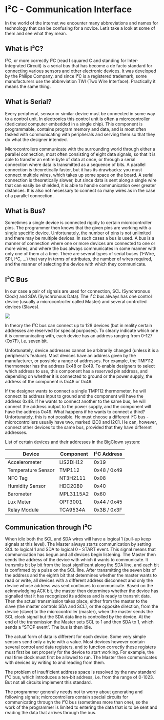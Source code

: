 # I²C - Communication Interface

<!-- toc -->

In the world of the internet we encounter many abbreviations and names for technology that can be confusing for a novice.
Let’s take a look at some of them and see what they mean.


## What is I²C?

I²C, or more correctly I²C (read I squared C and standing for Inter-Integrated Circuit) is a serial bus that has become a de facto standard for connecting various sensors and other electronic devices.
It was developed by the Philips Company, and since I²C is a registered trademark, some manufacturers use the abbreviation TWI (Two Wire Interface).
Practically it means the same thing.


## What is Serial?

Every peripheral, sensor or similar device must be connected in some way to a control unit.
In electronics this control unit is often a microcontroller (dedicated computer embedded in a single chip).
This component is programmable, contains program memory and data, and is most often tasked with communicating with peripherals and serving them so that they do what the designer intended.

Microcontrollers communicate with the surrounding world through either a parallel connection, most often consisting of eight data signals, so that it is able to transfer an entire byte of data at once, or through a serial connection where data is transmitted as a sequence of bits.
A parallel connection is theoretically faster, but it has its drawbacks: you must connect multiple wires, which takes up some space on the board.
A serial connection is theoretically slower, but since data is sent along a single wire that can easily be shielded, it is able to handle communication over greater distances.
It is also not necessary to connect so many wires as in the case of a parallel connection.


## What is Bus?

Sometimes a single device is connected rigidly to certain microcontroller pins.
The programmer then knows that the given pins are working with a single specific device.
Unfortunately, the number of pins is not unlimited and there may be multiple devices.
In such cases a bus is used.
A bus is a manner of connection where one or more devices are connected to one or more wires, and where the bus always communicates in some manner with only one of them at a time.
There are several types of serial buses (1-Wire, SPI, I²C, ...) that vary in terms of attributes, the number of wires required, and the manner of selecting the device with which they communicate.


## I²C Bus

In our case a pair of signals are used for connection, SCL (Synchronous Clock) and SDA (Synchronous Data). The I²C bus always has one control device (usually a microcontroller called Master) and several controlled devices (Slaves).

![](i2c.png)

In theory the I²C bus can connect up to 128 devices (but in reality certain addresses are reserved for special purposes).
To clearly indicate which one it is communicating with, each device has an address ranging from 0-127 (Ox7F), i.e. seven bit.

Unfortunately, device addresses cannot be arbitrarily changed (unless it is a peripheral's feature).
Most devices have an address given by the manufacturer, or possible a range of addresses.
For example, the TMP112 thermometer has the address 0x48 or 0x49.
To enable designers to select which address to use, this component has a reserved pin address, and depending on whether it is connected to ground or the power supply, the address of the component is 0x48 or 0x49.

If the designer wants to connect a single TMP112 thermometer, he will connect its address input to ground and the component will have the address 0x48.
If he wants to connect another to the same bus, he will connect the address output to the power supply, and the component will have the address 0x49.
What happens if he wants to connect a third?
Unfortunately, this is not possible. He must choose a different I²C bus - microcontrollers usually have two, marked I2C0 and I2C1.
He can, however, connect other devices to the same bus, provided that they have different addresses.

List of certain devices and their addresses in the BigClown system:

| Device             | Component | I²C Address |
| ------------------ | --------- | ----------- |
| Accelerometer      | LIS2DH12  | 0x19        |
| Temperature Sensor | TMP112    | 0x48 / 0x49 |
| NFC Tag            | NT3H2111  | 0x08        |
| Humidity Sensor    | HDC2080   | 0x40        |
| Barometer          | MPL3115A2 | 0x60        |
| Lux Meter          | OPT3001   | 0x44 / 0x45 |
| Relay Module       | TCA9534A  | 0x3B / 0x3F |


## Communication through I²C

When idle both the SCL and SDA wires will have a logical 1 (pull-up keep signals at this level).
The Master always starts communication by setting SCL to logical 1 and SDA to logical 0 - START event.
This signal means that communication has begun and all devices begin listening.
The Master then sends the address of the device with which it wants to communicate.
It transmits bit by bit from the least significant along the SDA line, and each bit is confirmed by a pulse on the SCL line.
After transmitting the seven bits of the address and the eighth bit that determines whether the master wants to read or write, all devices with a different address disconnect and only the device whose address was sent continues to communicate.
Based on the acknowledging ACK bit, the master then determines whether the device has signalled that it has recognized its address and is ready to transmit data.
Then the actual transmission takes place, either from the master to the slave (the master controls SDA and SCL), or the opposite direction, from the device (slave) to the microcontroller (master), when the master sends the SCL clock signal but the SDA data line is controlled by the device.
At the end of the transmission the Master sets SCL to 1 and then SDA to 1, which sends a “STOP event”.
The bus is then idle.

The actual form of data is different for each device.
Some very simple sensors send only a byte with a value.
Most devices however contain several control and data registers, and to function correctly these registers must first be set properly for the device to start working.
For example, the real time clock must first be allowed to run.
The Master then communicates with devices by writing to and reading from them.

The problem of insufficient address space is resolved by the new standard I²C bus, which introduces a ten-bit address, i.e. from the range of 0-1023.
But not all circuits implement this standard.

The programmer generally needs not to worry about generating and following signals; microcontrollers contain special circuits for communicating through the I²C bus (sometimes more than one), so the work of the programmer is limited to entering the data that is to be sent and reading the data that arrives through the bus.
